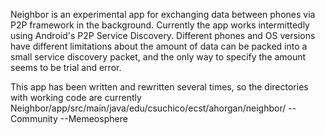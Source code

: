 Neighbor is an experimental app for exchanging data between phones via P2P framework in the background.
Currently the app works intermittedly using Android's P2P Service Discovery. Different phones and OS versions have different
limitations about the amount of data can be packed into a small service discovery packet, and the only way to specify the amount
seems to be trial and error.

This app has been written and rewritten several times, so the directories with working code are currently 
Neighbor/app/src/main/java/edu/csuchico/ecst/ahorgan/neighbor/
  --Community
  --Memeosphere
  
